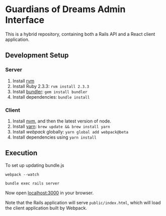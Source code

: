 # Guardians of Dreams Admin Interface

This is a hybrid repository, containing both a Rails API and a React client application.

## Development Setup

### Server

1. Install [rvm](https://rvm.io)
2. Install Ruby 2.3.3: `rvm install 2.3.3`
3. Install [bundler](https://bundler.io): `gem install bundler`
4. Install dependencies: `bundle install`

### Client

1. Install [nvm](https://github.com/creationix/nvm), and then the latest version of node.
2. Install [yarn](https://yarnpkg.com): `brew update && brew install yarn`
3. Install _webpack_ globally: `yarn global add webpack@beta`
4. Install dependencies using `yarn install`

## Execution

To set up updating bundle.js

```
webpack --watch
```

```
bundle exec rails server
```

Now open [localhost:3000](http://localhost:3000) in your browser.

Note that the Rails application will serve `public/index.html`, which will load the client application built by Webpack.
